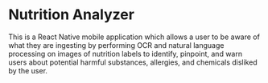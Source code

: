 # Nutrition Analyzer

This is a React Native mobile application which allows a user to be aware of what they are ingesting by performing OCR and natural language processing on images of nutrition labels to identify, pinpoint, and warn users about potential harmful substances, allergies, and chemicals disliked by the user.
